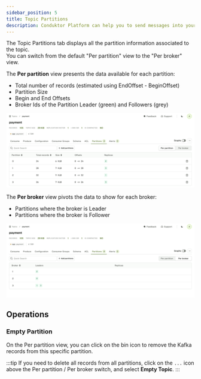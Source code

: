 ```yaml
---
sidebar_position: 5
title: Topic Partitions
description: Conduktor Platform can help you to send messages into your topic. It's a useful feature for testing something without having to write a complete application.
---
```

The Topic Partitions tab displays all the partition information associated to the topic.  
You can switch from the default "Per partition" view to the "Per broker" view.  

The **Per partition** view presents the data available for each partition:  
- Total number of records (estimated using EndOffset - BeginOffset)
- Partition Size
- Begin and End Offsets
- Broker Ids of the Partition Leader (green) and Followers (grey)

![Per partition](img/per-partition.png)

The **Per broker** view pivots the data to show for each broker:  
- Partitions where the broker is Leader
- Partitions where the broker is Follower

![Per broker](img/per-broker.png)

## Operations
### Empty Partition
On the Per partition view, you can click on the bin icon to remove the Kafka records from this specific partition.

:::tip
If you need to delete all records from all partitions, click on the `...` icon above the Per partition / Per broker switch, and select **Empty Topic**.
:::
